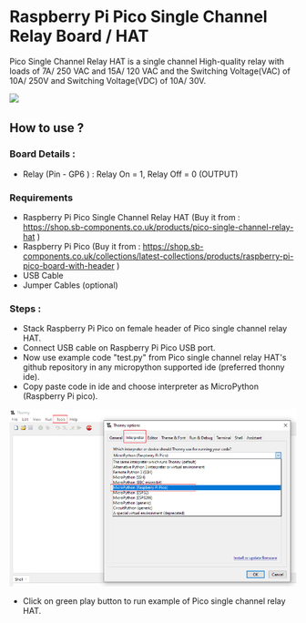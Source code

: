 # Raspberry Pi Pico Single Channel Relay Board / HAT

Pico Single Channel Relay HAT is a single channel High-quality relay with loads of 7A/ 250 VAC and 15A/ 120 VAC and the Switching Voltage(VAC) of 10A/ 250V and Switching Voltage(VDC) of 10A/ 30V.

<img src="https://cdn.shopify.com/s/files/1/1217/2104/products/PicoRelayExpansion_700x.png?v=1616234188" />

## How to use ?

### Board Details :

* Relay (Pin - GP6 )          :  Relay On = 1, Relay Off = 0 (OUTPUT)


### Requirements

* Raspberry Pi Pico Single Channel Relay HAT (Buy it from : https://shop.sb-components.co.uk/products/pico-single-channel-relay-hat )
* Raspberry Pi Pico (Buy it from : https://shop.sb-components.co.uk/collections/latest-collections/products/raspberry-pi-pico-board-with-header )
* USB Cable
* Jumper Cables (optional)

### Steps :

* Stack Raspberry Pi Pico on female header of Pico single channel relay HAT.
* Connect USB cable on Raspberry Pi Pico USB port.
* Now use example code "test.py" from Pico single channel relay HAT's github repository in any micropython supported ide (preferred thonny ide).
* Copy paste code in ide and choose interpreter as MicroPython (Raspberry Pi pico).

<img src="https://github.com/sbcshop/Raspberry-Pi-Pico-RFID-Expansion/blob/main/images/thonny-interpreter.PNG" />

* Click on green play button to run example of Pico single channel relay HAT.

